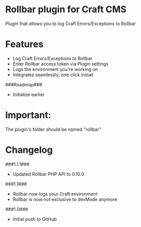 Rollbar plugin for Craft CMS
=================

Plugin that allows you to log Craft Errors/Exceptions to Rollbar
 
Features
=================
 - Log Craft Errors/Exceptions to Rollbar
 - Enter Rollbar access token via Plugin settings
 - Logs the environment you're working on
 - Integrates seamlessly, one click install
 
###Roadmap###
 - Initialize earlier
 
Important:
=================
The plugin's folder should be named "rollbar"

Changelog
=================
###1.1.1###
 - Updated Rollbar PHP API to 0.10.0

###1.1###
 - Rollbar now logs your Craft environment
 - Rollbar is now not exclusive to devMode anymore

###1.0###
 - Initial push to GitHub